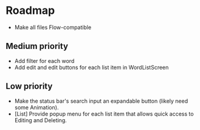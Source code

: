 # Roadmap
- Make all files Flow-compatible

## Medium priority
- Add filter for each word
- Add edit and edit buttons for each list item in WordListScreen

## Low priority
- Make the status bar's search input an expandable button (likely need some Animation).
- [List] Provide popup menu for each list item that allows quick access to Editing and Deleting.
